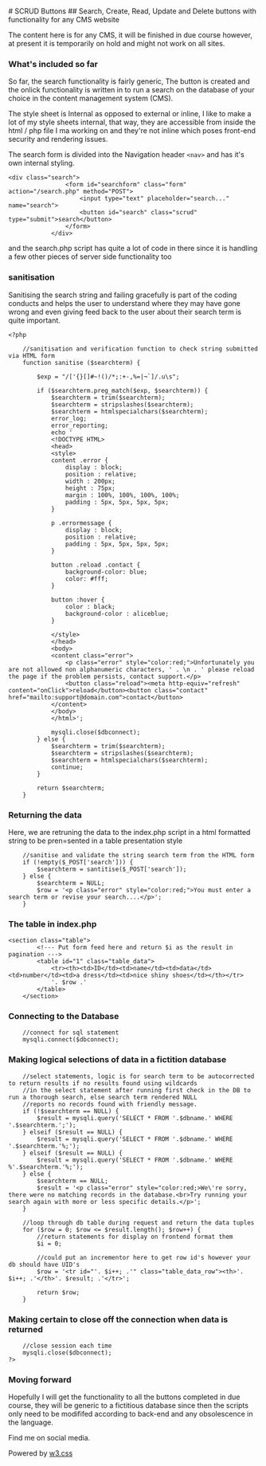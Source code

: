 <nav class="w3-container w3-teal w3-center w3-margin-top">
<br>
  <a href="https://www.facebook.com/profile.php?id=100075972987666"><i class="fa fa-facebook-official w3-hover-opacity"></i></a>
  <a href="https://www.instagram.com/russellclarke821"><i class="fa fa-instagram w3-hover-opacity"></i></a>
  <a href="https://www.pinterest.co.uk/russellclarke821/"><i class="fa fa-pinterest-p w3-hover-opacity"></i></a>
  <a href="https://twitter.com/Developing821"><i class="fa fa-twitter w3-hover-opacity"></i></a>
  <a href="https://www.linkedin.com/in/russell-clarke-09a1a5238"></a><i class="fa fa-linkedin w3-hover-opacity"></i>
<br>
</nav>
# SCRUD Buttons
## Search, Create, Read, Update and Delete buttons with functionality for any CMS website

The content here is for any CMS, it will be finished in due course however, at present it is temporarily on hold and might not work on all sites.

### What's included so far
So far, the search functionality is fairly generic, The button is created and the onlick functionality is written in to run a search on the database of your choice in the content management system (CMS).

The style sheet is Internal as opposed to external or inline, I like to make a lot of my style sheets internal, that way, they are accessible from inside the html / php file I ma working on and they're not inline which poses front-end security and rendering issues.

The search form is divided into the Navigation header ```<nav>``` and has it's own internal styling.

```
<div class="search">
                <form id="searchform" class="form" action="/search.php" method="POST">
                    <input type="text" placeholder="search..." name="search">
                    <button id="search" class="scrud" type="submit">search</button>
                </form>
            </div>
```
and the search.php script has quite a lot of code in there since it is handling a few other pieces of server side functionality too

### sanitisation
Sanitising the search string and failing gracefully is part of the coding conducts and helps the user to understand where they may have gone wrong and even giving feed back to the user about their search term is quite important.
```
<?php

    //sanitisation and verification function to check string submitted via HTML form
    function sanitise ($searchterm) {
        
        $exp = "/['{}[]#~!()/*;:+-,%=|¬`]/.u\s";

        if ($searchterm.preg_match($exp, $searchterm)) {
            $searchterm = trim($searchterm);
            $searchterm = stripslashes($searchterm);
            $searchterm = htmlspecialchars($searchterm);
            error_log;
            error_reporting;
            echo ' 
            <!DOCTYPE HTML>
            <head>
            <style>
            content .error {
                display : block;
                position : relative;
                width : 200px;
                height : 75px;
                margin : 100%, 100%, 100%, 100%;
                padding : 5px, 5px, 5px, 5px;
            }
    
            p .errormessage {
                display : block;
                position : relative;
                padding : 5px, 5px, 5px, 5px;
            }
    
            button .reload .contact {
                background-color: blue;
                color: #fff;
            }
    
            button :hover {
                color : black;
                background-color : aliceblue;
            }
    
            </style>
            </head>
            <body>
            <content class="error">
                <p class="error" style="color:red;">Unfortunately you are not allowed non alphanumeric characters, ' . \n . ' please reload the page if the problem persists, contact support.</p>
                <button class="reload"><meta http-equiv="refresh" content="onClick">reload</button><button class="contact" href="mailto:support@domain.com">contact</button>
            </content>
            </body>
            </html>';
            
            mysqli.close($dbconnect);
        } else {
            $searchterm = trim($searchterm);
            $searchterm = stripslashes($searchterm);
            $searchterm = htmlspecialchars($searchterm);
            continue;
        }
        
        return $searchterm;
    }
```

### Returning the data
Here, we are retruning the data to the index.php script in a html formatted string to be pren=sented in a table presentation style
```
    //sanitise and validate the string search term from the HTML form
    if (!empty($_POST['search'])) {
        $searchterm = santitise($_POST['search']);
    } else {
        $searchterm = NULL;
        $row = '<p class="error" style="color:red;">You must enter a search term or revise your search....</p>';
    }
```

### The table in index.php
```
<section class="table">
        <!--- Put form feed here and return $i as the result in pagination --->
        <table id="1" class="table_data">    
            <tr><th><td>ID</td><td>name</td><td>data</td><td>number</td><td>a dress</td><td>nice shiny shoes</td></th></tr>
            '. $row .'
        </table>
    </section>
```

### Connecting to the Database
```
    //connect for sql statement
    mysqli.connect($dbconnect);
```

### Making logical selections of data in a fictition database
```
    //select statements, logic is for search term to be autocorrected to return results if no results found using wildcards
    //in the select statement after running first check in the DB to run a thorough search, else search term rendered NULL
    //reports no records found with friendly message.
    if (!$searchterm == NULL) {
        $result = mysqli.query('SELECT * FROM '.$dbname.' WHERE '.$searchterm.';');
    } elseif ($result == NULL) {
        $result = mysqli.query('SELECT * FROM '.$dbname.' WHERE '.$searchterm.'%;');
    } elseif ($result == NULL) {
        $result = mysqli.query('SELECT * FROM '.$dbname.' WHERE %'.$searchterm.'%;');
    } else {
        $searchterm == NULL;
        $result = '<p class="error" style="color:red;>We\'re sorry, there were no matching records in the database.<br>Try running your search again with more or less specific details.</p>';
    }
    
    //loop through db table during request and return the data tuples
    for ($row = 0; $row <= $result.length(); $row++) {
        //return statements for display on frontend format them
        $i = 0;
        
        //could put an incrementor here to get row id's however your db should have UID's
        $row = '<tr id="'. $i++; .'" class="table_data_row"><th>'. $i++; .'</th>'. $result; .'</tr>';
        
        return $row;
    }
```

### Making certain to close off the connection when data is returned
```
    //close session each time
    mysqli.close($dbconnect);
?>
```

### Moving forward
Hopefully I will get the functionality to all the buttons completed in due course, they will be generic to a fictitious database since then the scripts only need to be modififed according to back-end and any obsolescence in the language.
<head>
    <meta content="text/html; charset=utf-8" http-equiv="Content-Type">
    <meta charset="UTF-8">
    <meta name="description" content="Projects and Portfolio">
    <meta name="keywords" content="HTML, CSS, JavaScript, PHP, MySQLi, Python, Java, C, C++, C#, Time, Shapes">
    <meta name="author" content="Russell Clarke">
    <meta name="viewport" content="width=device-width, initial-scale=1.0">
    <link rel="stylesheet" href="https://www.w3schools.com/w3css/4/w3.css">
    <link rel="stylesheet" href="https://fonts.googleapis.com/css?family=Roboto">
    <link rel="stylesheet" href="https://cdnjs.cloudflare.com/ajax/libs/font-awesome/4.7.0/css/font-awesome.min.css">
</head>
<footer class="w3-container w3-teal w3-center w3-margin-top">
  <p>Find me on social media.</p>
  <a href="https://www.facebook.com/profile.php?id=100075972987666"><i class="fa fa-facebook-official w3-hover-opacity"></i></a>
  <a href="https://www.instagram.com/russellclarke821"><i class="fa fa-instagram w3-hover-opacity"></i></a>
  <a href="https://www.pinterest.co.uk/russellclarke821/"><i class="fa fa-pinterest-p w3-hover-opacity"></i></a>
  <a href="https://twitter.com/Developing821"><i class="fa fa-twitter w3-hover-opacity"></i></a>
  <a href="https://www.linkedin.com/in/russell-clarke-09a1a5238"></a><i class="fa fa-linkedin w3-hover-opacity"></i>
  <p>Powered by <a href="https://www.w3schools.com/w3css/default.asp" target="_blank">w3.css</a></p>
</footer>

